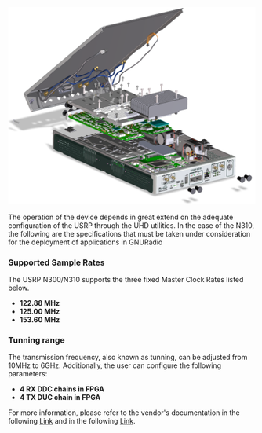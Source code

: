 <p align="center">
<img alt="USRP N310" src="https://github.com/jracevedob/Post-Shannon-SDR/blob/dev/HW_Spec/N310isoExplode.png" width="800">
</p>

The operation of the device depends in great extend on the adequate configuration of the USRP through the UHD utilities. In the case of the N310, the following are the specifications that must be taken under consideration for the deployment of applications in GNURadio

### Supported Sample Rates
The USRP N300/N310 supports the three fixed Master Clock Rates listed below.

* **122.88 MHz**
* **125.00 MHz**
* **153.60 MHz**

### Tunning range
The transmission frequency, also known as tunning, can be adjusted from 10MHz to 6GHz.
Additionally, the user can configure the following parameters:
* **4 RX DDC chains in FPGA**
* **4 TX DUC chain in FPGA**

For more information, please refer to the vendor's documentation in the following [Link](https://files.ettus.com/manual/page_usrp_n3xx.html) and in the following [Link](https://kb.ettus.com/N300/N310).



